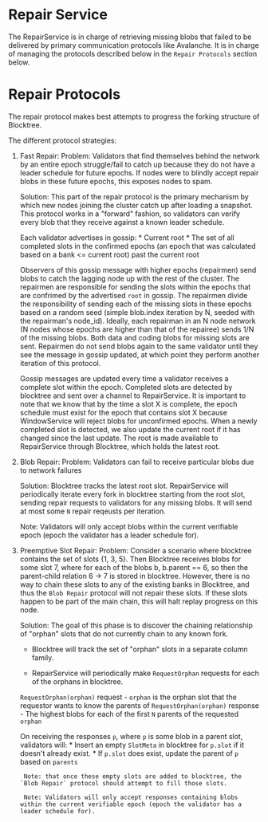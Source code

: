 # Repair Service

The RepairService is in charge of retrieving missing blobs that failed to be delivered by primary communication protocols like Avalanche. It is in charge of managing the protocols described below in the `Repair Protocols` section below.  

# Repair Protocols

The repair protocol makes best attempts to progress the forking structure of Blocktree. 

The different protocol strategies:

1. Fast Repair:
    Problem: Validators that find themselves behind the network by an entire epoch struggle/fail to catch up because they do not have a leader schedule for future epochs. If nodes were to blindly accept repair blobs in these future epochs, this exposes nodes to spam.

    Solution: This part of the repair protocol is the primary mechanism by which new nodes joining the cluster catch up after loading a snapshot. This protocol works in a "forward" fashion, so validators can verify every blob that they receive against a known leader schedule.

    Each validator advertises in gossip:
        * Current root
        * The set of all completed slots in the confirmed epochs (an epoch that was calculated based on a bank <= current root) past the current root
    
    Observers of this gossip message with higher epochs (repairmen) send blobs to catch the lagging node up with the rest of the cluster. The repairmen are responsible for sending the slots within the epochs that are confrimed by the advertised `root` in gossip. The repairmen divide the responsibility of sending each of the missing slots in these epochs based on a random seed (simple blob.index iteration by N, seeded with the repairman's node_id). Ideally, each repairman in an N node network (N nodes whose epochs are higher than that of the repairee) sends 1/N of the missing blobs. Both data and coding blobs for missing slots are sent. Repairmen do not send blobs again to the same validator until they see the message in gossip updated, at which point they perform another iteration of this protocol.

    Gossip messages are updated every time a validator receives a complete slot within the epoch. Completed slots are detected by blocktree and sent over a channel to RepairService. It is important to note that we know that by the time a slot X is complete, the epoch schedule must exist for the epoch that contains slot X because WindowService will reject blobs for unconfirmed epochs. When a newly completed slot is detected, we also update the current root if it has changed since the last update. The root is made available to RepairService through Blocktree, which holds the latest root.

2. Blob Repair: 
    Problem: Validators can fail to receive particular blobs due to network failures

    Solution: Blocktree tracks the latest root slot. RepairService will periodically iterate every fork in blocktree starting from the root slot, sending repair requests to validators
    for any missing blobs. It will send at most some `N` repair reqeusts per iteration.

    Note: Validators will only accept blobs within the current verifiable epoch (epoch the validator has a leader schedule for).

3. Preemptive Slot Repair:
    Problem: Consider a scenario where blocktree contains the set of slots {1, 3, 5}. Then Blocktree receives blobs for some slot 7, where for each of the blobs b, b.parent == 6, so then the parent-child relation 6 -> 7 is stored in blocktree. However, there is no way to chain these slots to any of the existing banks in Blocktree, and thus the `Blob Repair` protocol will not repair these slots. If these slots happen to be part of the main chain, this will halt replay progress on this node.

    Solution: The goal of this phase is to discover the chaining relationship of "orphan" slots that do not currently chain to any known fork. 

    * Blocktree will track the set of "orphan" slots in a separate column family. 

    * RepairService will periodically make `RequestOrphan` requests for each of the orphans in blocktree. 

    `RequestOrphan(orphan)` request - `orphan` is the orphan slot that the requestor wants to know the parents of
    `RequestOrphan(orphan)` response - The highest blobs for each of the first `N` parents of the requested `orphan` 

    On receiving the responses `p`, where `p` is some blob in a parent slot, validators will:
        * Insert an empty `SlotMeta` in blocktree for `p.slot` if it doesn't already exist.
        * If `p.slot` does exist, update the parent of `p` based on `parents`
    
        Note: that once these empty slots are added to blocktree, the `Blob Repair` protocol should attempt to fill those slots.

        Note: Validators will only accept responses containing blobs within the current verifiable epoch (epoch the validator has a leader schedule for).
